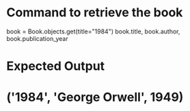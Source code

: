 # Command to retrieve the book
book = Book.objects.get(title="1984")
book.title, book.author, book.publication_year
# Expected Output
# ('1984', 'George Orwell', 1949)

